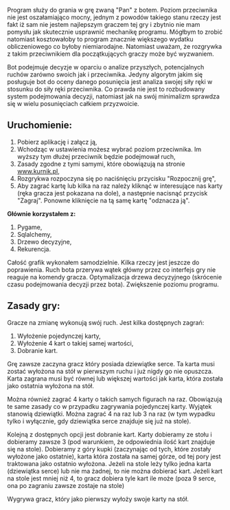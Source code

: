 Program służy do grania w grę zwaną "Pan" z botem. Poziom przeciwnika nie jest oszałamiająco mocny, jednym z powodów takiego stanu rzeczy jest fakt iż sam nie jestem najlepszym graczem tej gry i zbytnio nie mam pomysłu jak skutecznie usprawnić mechanikę programu. Mógłbym to zrobić natomiast kosztowałoby to program znacznie większego wydatku obliczeniowego co byłoby niemiarodajne.
Natomiast uważam, że rozgrywka z takim przeciwnikiem dla początkujących graczy może być wyzwaniem.

Bot podejmuje decyzje w oparciu o analize przyszłych, potencjalnych ruchów zarówno swoich jak i przeciwnika.
Jedyny algorytm jakim się posługuje bot do oceny danego posunięcia  jest analiza swojej siły ręki w stosunku do siły ręki przeciwnika. Co prawda nie jest to rozbudowany system podejmowania decyzji, natomiast jak na swój minimalizm sprawdza się w wielu posunięciach całkiem przyzwoicie.

Uruchomienie:
-
1. Pobierz aplikację i załącz ją,
2. Wchodząc w ustawienia możesz wybrać poziom przeciwnika. Im wyższy tym dłużej przeciwnik będzie podejmował ruch,
3. Zasady zgodne z tymi samymi, które obowiązują na stronie www.kurnik.pl,
4. Rozgrykwa rozpoczyna się po naciśnięciu przycisku "Rozpocznij grę",
5. Aby zagrać kartę lub kilka na raz należy kliknąć w interesujące nas karty (ręka gracza jest pokazana na dole), a następnie nacisnąć przycisk "Zagraj". Ponowne kliknięcie na tą samę kartę "odznacza ją".

<b> Głównie korzystałem z: </b>

1. Pygame,
2. Sqlalchemy,
3. Drzewo decyzyjne,
4. Rekurencja.

Całość grafik wykonałem samodzielnie. Kilka rzeczy jest jeszcze do poprawienia. Ruch bota przerywa wątek główny przez co interfejs gry nie reaguje na komendy gracza.
Optymalizacja drzewa decyzyjnego (skrócenie czasu podejmowania decyzji przez bota). Zwiększenie poziomu programu.

Zasady gry:
-
Gracze na zmianę wykonują swój ruch. Jest kilka dostępnych zagrań:
1. Wyłożenie pojedynczej karty,
2. Wyłożenie 4 kart o takiej samej wartości,
3. Dobranie kart.

Grę zawsze zaczyna gracz który posiada dziewiątke serce. Ta karta musi zostać wyłożona na stół w pierwszym ruchu i już nigdy go nie opuszcza. Karta zagrana musi być równej lub większej wartości jak karta, która została jako ostatnia wyłożona na stół.

Można również zagrać 4 karty o takich samych figurach na raz. Obowiązują te same zasady co w przypadku zagrywania pojedynczej karty. Wyjątek stanowią dziewiątki. Można zagrać 4 na raz lub 3 na raz (w tym wypadku tylko i wyłącznie, gdy dziewiątka serce znajduje się już na stole).

Kolejną z dostępnych opcji jest dobranie kart. Karty dobieramy ze stołu i dobieramy zawsze 3 (pod warunkiem, że odpowiednia ilość kart znajduje się na stole). Dobieramy z góry kupki (zaczynając od tych, które zostały wyłożone jako ostatnie), karta która została na samej górze, od tej pory jest traktowana jako ostatnio wyłożona. Jeżeli na stole leży tylko jedna karta (dziewiątka serce) lub nie ma żadnej, to nie można dobierać kart. Jeżeli kart na stole jest mniej niż 4, to gracz dobiera tyle kart ile może (poza 9 serce, ona po zagraniu zawsze zostaje na stole)

Wygrywa gracz, który jako pierwszy wyłoży swoje karty na stół.